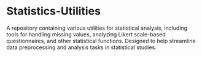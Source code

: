 # Statistics-Utilities
A repository containing various utilities for statistical analysis, including tools for handling missing values, analyzing Likert scale-based questionnaires, and other statistical functions. Designed to help streamline data preprocessing and analysis tasks in statistical studies.
